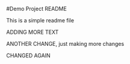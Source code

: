 #Demo Project README

This is a simple readme file



ADDING MORE TEXT


ANOTHER CHANGE, just making more changes

CHANGED AGAIN
